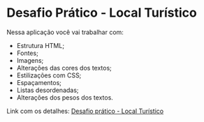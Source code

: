 # Desafio Prático - Local Turístico

Nessa aplicação você vai trabalhar com:

- Estrutura HTML;
- Fontes;
- Imagens;
- Alterações das cores dos textos;
- Estilizações com CSS;
- Espaçamentos;
- Listas desordenadas;
- Alterações dos pesos dos textos.

Link com os detalhes:
[Desafio prático - Local Turístico](https://www.figma.com/proto/3rY844ienHB11S9aGGLWhG/Local-Tur%C3%ADstico-(Community)?node-id=2113-396&t=J0OYEDcp60UzJCnu-0&scaling=min-zoom&content-scaling=fixed&page-id=3%3A376)
